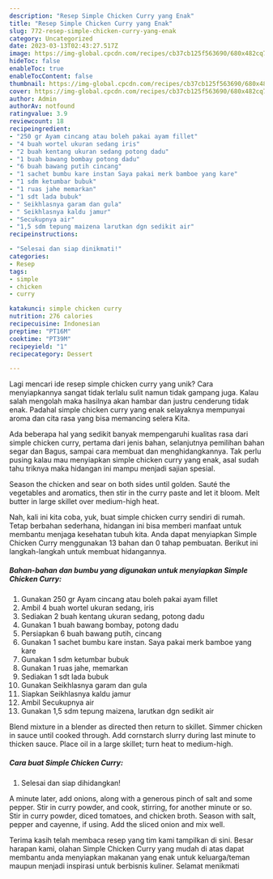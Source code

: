 ```yaml
---
description: "Resep Simple Chicken Curry yang Enak"
title: "Resep Simple Chicken Curry yang Enak"
slug: 772-resep-simple-chicken-curry-yang-enak
category: Uncategorized
date: 2023-03-13T02:43:27.517Z
image: https://img-global.cpcdn.com/recipes/cb37cb125f563690/680x482cq70/simple-chicken-curry-foto-resep-utama.jpg
hideToc: false
enableToc: true
enableTocContent: false
thumbnail: https://img-global.cpcdn.com/recipes/cb37cb125f563690/680x482cq70/simple-chicken-curry-foto-resep-utama.jpg
cover: https://img-global.cpcdn.com/recipes/cb37cb125f563690/680x482cq70/simple-chicken-curry-foto-resep-utama.jpg
author: Admin
authorAv: notfound
ratingvalue: 3.9
reviewcount: 18
recipeingredient:
- "250 gr Ayam cincang atau boleh pakai ayam fillet"
- "4 buah wortel ukuran sedang iris"
- "2 buah kentang ukuran sedang potong dadu"
- "1 buah bawang bombay potong dadu"
- "6 buah bawang putih cincang"
- "1 sachet bumbu kare instan Saya pakai merk bamboe yang kare"
- "1 sdm ketumbar bubuk"
- "1 ruas jahe memarkan"
- "1 sdt lada bubuk"
- " Seikhlasnya garam dan gula"
- " Seikhlasnya kaldu jamur"
- "Secukupnya air"
- "1,5 sdm tepung maizena larutkan dgn sedikit air"
recipeinstructions:

- "Selesai dan siap dinikmati!"
categories:
- Resep
tags:
- simple
- chicken
- curry

katakunci: simple chicken curry 
nutrition: 276 calories
recipecuisine: Indonesian
preptime: "PT16M"
cooktime: "PT39M"
recipeyield: "1"
recipecategory: Dessert

---
```





Lagi mencari ide resep simple chicken curry yang unik? Cara menyiapkannya sangat tidak terlalu sulit namun tidak gampang juga. Kalau salah mengolah maka hasilnya akan hambar dan justru cenderung tidak enak. Padahal simple chicken curry yang enak selayaknya mempunyai aroma dan cita rasa yang bisa memancing selera Kita.





Ada beberapa hal yang sedikit banyak mempengaruhi kualitas rasa dari simple chicken curry, pertama dari jenis bahan, selanjutnya pemilihan bahan segar dan Bagus, sampai cara membuat dan menghidangkannya. Tak perlu pusing kalau mau menyiapkan simple chicken curry yang enak,      asal sudah tahu triknya maka hidangan ini mampu menjadi sajian spesial.














Season the chicken and sear on both sides until golden. Sauté the vegetables and aromatics, then stir in the curry paste and let it bloom. Melt butter in large skillet over medium-high heat.






Nah, kali ini kita coba, yuk, buat simple chicken curry sendiri di rumah. Tetap berbahan sederhana, hidangan ini bisa memberi manfaat untuk membantu menjaga kesehatan tubuh kita. Anda dapat menyiapkan Simple Chicken Curry menggunakan 13 bahan dan 0 tahap pembuatan. Berikut ini langkah-langkah untuk membuat hidangannya.

<!--inarticleads1-->

##### Bahan-bahan dan bumbu yang digunakan untuk menyiapkan Simple Chicken Curry:

1. Gunakan 250 gr Ayam cincang atau boleh pakai ayam fillet
1. Ambil 4 buah wortel ukuran sedang, iris
1. Sediakan 2 buah kentang ukuran sedang, potong dadu
1. Gunakan 1 buah bawang bombay, potong dadu
1. Persiapkan 6 buah bawang putih, cincang
1. Gunakan 1 sachet bumbu kare instan. Saya pakai merk bamboe yang kare
1. Gunakan 1 sdm ketumbar bubuk
1. Gunakan 1 ruas jahe, memarkan
1. Sediakan 1 sdt lada bubuk
1. Gunakan  Seikhlasnya garam dan gula
1. Siapkan  Seikhlasnya kaldu jamur
1. Ambil Secukupnya air
1. Gunakan 1,5 sdm tepung maizena, larutkan dgn sedikit air


Blend mixture in a blender as directed then return to skillet. Simmer chicken in sauce until cooked through. Add cornstarch slurry during last minute to thicken sauce. Place oil in a large skillet; turn heat to medium-high. 

<!--inarticleads2-->

##### Cara buat Simple Chicken Curry:


1. Selesai dan siap dihidangkan!

A minute later, add onions, along with a generous pinch of salt and some pepper. Stir in curry powder, and cook, stirring, for another minute or so. Stir in curry powder, diced tomatoes, and chicken broth. Season with salt, pepper and cayenne, if using. Add the sliced onion and mix well. 

Terima kasih telah membaca resep yang tim kami tampilkan di sini. Besar harapan kami, olahan Simple Chicken Curry yang mudah di atas dapat membantu anda menyiapkan makanan yang enak untuk keluarga/teman maupun menjadi inspirasi untuk berbisnis kuliner. Selamat menikmati
